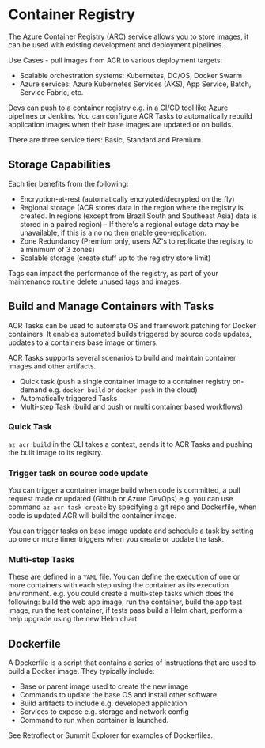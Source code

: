 # Container Registry

The Azure Container Registry (ARC) service allows you to store images, it can be used with existing development and deployment pipelines.

Use Cases - pull images from ACR to various deployment targets:

- Scalable orchestration systems: Kubernetes, DC/OS, Docker Swarm
- Azure services: Azure Kubernetes Services (AKS), App Service, Batch, Service Fabric, etc.

Devs can push to a container registry e.g. in a CI/CD tool like Azure pipelines or Jenkins.
You can configure ACR Tasks to automatically rebuild application images when their base images are updated or on builds.

There are three service tiers: Basic, Standard and Premium.

## Storage Capabilities

Each tier benefits from the following:

- Encryption-at-rest (automatically encrypted/decrypted on the fly)
- Regional storage (ACR stores data in the region where the registry is created. In regions (except from Brazil South and Southeast Asia) data is stored in a paired region) - If there's a regional outage data may be unavailable, if this is a no no then enable geo-replication.
- Zone Redundancy (Premium only, users AZ's to replicate the registry to a minimum of 3 zones)
- Scalable storage (create stuff up to the registry store limit)

Tags can impact the performance of the registry, as part of your maintenance routine delete unused tags and images.

## Build and Manage Containers with Tasks

ACR Tasks can be used to automate OS and framework patching for Docker containers. It enables automated builds triggered by source code updates, updates to a containers base image or timers.

ACR Tasks supports several scenarios to build and maintain container images and other artifacts.

- Quick task (push a single container image to a container registry on-demand e.g. `docker build` or `docker push` in the cloud)
- Automatically triggered Tasks
- Multi-step Task (build and push or multi container based workflows)

### Quick Task

`az acr build` in the CLI takes a context, sends it to ACR Tasks and pushing the built image to its registry.

### Trigger task on source code update

You can trigger a container image build when code is committed, a pull request made or updated (Github or Azure DevOps) e.g. you can use command `az acr task create` by specifying a git repo and Dockerfile, when code is updated ACR will build the container image.

You can trigger tasks on base image update and schedule a task by setting up one or more timer triggers when you create or update the task.

### Multi-step Tasks

These are defined in a `YAML` file. You can define the execution of one or more containers with each step using the container as its execution environment. e.g. you could create a multi-step tasks which does the following: build the web app image, run the container, build the app test image, run the test container, if tests pass build a Helm chart, perform a help upgrade using the new Helm chart.

## Dockerfile

A Dockerfile is a script that contains a series of instructions that are used to build a Docker image. They typically include:

- Base or parent image used to create the new image
- Commands to update the base OS and install other software
- Build artifacts to include e.g. developed application
- Services to expose e.g. storage and network config
- Command to run when container is launched.

See Retroflect or Summit Explorer for examples of Dockerfiles.
